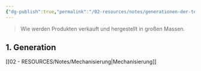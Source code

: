```yaml
---
{"dg-publish":true,"permalink":"/02-resources/notes/generationen-der-technisierung/","tags":[null],"noteIcon":"","updated":"2024-08-06T08:51:46.000+02:00"}
---
```


> Wie werden Produkten verkauft und hergestellt in großen Massen.

## 1. Generation
[[02 - RESOURCES/Notes/Mechanisierung\|Mechanisierung]]